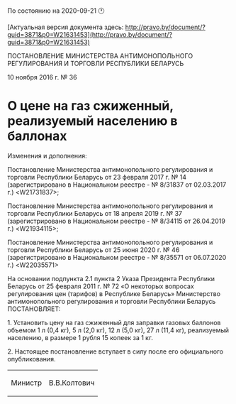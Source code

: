 По состоянию на 2020-09-21 &#x1F550;

[Актуальная версия документа здесь: http://pravo.by/document/?guid=3871&p0=W21631453](http://pravo.by/document/?guid=3871&p0=W21631453)

<p>ПОСТАНОВЛЕНИЕ МИНИСТЕРСТВА АНТИМОНОПОЛЬНОГО РЕГУЛИРОВАНИЯ И ТОРГОВЛИ РЕСПУБЛИКИ БЕЛАРУСЬ</p>
<p>10 ноября 2016 г. № 36</p>
<h1>О цене на газ сжиженный, реализуемый населению в баллонах</h1>
<p>Изменения и дополнения:</p>
<p>Постановление Министерства антимонопольного регулирования и торговли Республики Беларусь от 23 февраля 2017 г. № 14 (зарегистрировано в Национальном реестре - № 8/31837 от 02.03.2017 г.) &lt;W21731837&gt;;</p>
<p>Постановление Министерства антимонопольного регулирования и торговли Республики Беларусь от 18 апреля 2019 г. № 37 (зарегистрировано в Национальном реестре - № 8/34115 от 26.04.2019 г.) &lt;W21934115&gt;;</p>
<p>Постановление Министерства антимонопольного регулирования и торговли Республики Беларусь от 25 июня 2020 г. № 46 (зарегистрировано в Национальном реестре - № 8/35571 от 06.07.2020 г.) &lt;W22035571&gt;</p>
<p></p>
<p>На основании подпункта 2.1 пункта 2 Указа Президента Республики Беларусь от 25 февраля 2011 г. № 72 «О некоторых вопросах регулирования цен (тарифов) в Республике Беларусь» Министерство антимонопольного регулирования и торговли Республики Беларусь ПОСТАНОВЛЯЕТ:</p>
<p>1. Установить цену на газ сжиженный для заправки газовых баллонов объемом 1 л (0,4 кг), 5 л (2,0 кг), 12 л (5,0 кг), 27 л (11,4 кг), реализуемый населению, в размере 1 рубля 15 копеек за 1 кг.</p>
<p>2. Настоящее постановление вступает в силу после его официального опубликования.</p>
<p></p>
<table><tr>
<td><p>Министр</p></td>
<td><p>В.В.Колтович</p></td>
</tr></table>
<p></p>